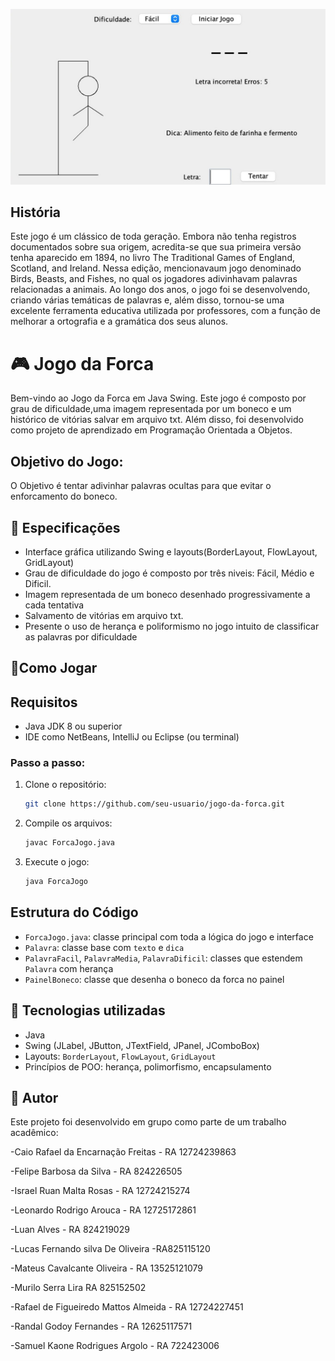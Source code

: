 <p align="center">
  <img src="https://github.com/randalgodoy/JogodaForca/blob/main/jogo-da-forca.jpeg" />
</p>

## História
Este jogo é um clássico de toda geração. Embora não tenha registros documentados sobre sua origem, acredita-se que sua primeira versão tenha aparecido em 1894, no livro The Traditional Games of England, Scotland, and Ireland. Nessa edição, mencionavaum jogo denominado Birds, Beasts, and Fishes, no qual os jogadores adivinhavam palavras relacionadas a animais.
Ao longo dos anos, o jogo foi se desenvolvendo, criando várias temáticas de palavras e, além disso, tornou-se uma excelente ferramenta educativa utilizada por professores, com a função de melhorar a ortografia e a gramática dos seus alunos.

# 🎮 Jogo da Forca

Bem-vindo ao Jogo da Forca em Java Swing. Este jogo é composto por grau de dificuldade,uma imagem representada por um boneco e um  histórico de vitórias salvar em arquivo txt. Além disso, foi desenvolvido como projeto de aprendizado em Programação Orientada a Objetos.

## Objetivo do Jogo:

O Objetivo é tentar adivinhar palavras ocultas para que evitar o enforcamento do boneco.

## 🧠 Especificações
-  Interface gráfica utilizando Swing e layouts(BorderLayout, FlowLayout, GridLayout)
-  Grau de dificuldade do jogo é composto por três niveis: Fácil, Médio e Dificil.
-  Imagem representada de um boneco desenhado progressivamente a cada tentativa
-  Salvamento de vitórias em arquivo txt.
-  Presente o uso de herança e poliformismo no jogo intuito de classificar as palavras por dificuldade

## 🚀Como Jogar

## Requisitos

- Java JDK 8 ou superior
- IDE como NetBeans, IntelliJ ou Eclipse (ou terminal)

### Passo a passo:

1. Clone o repositório:
   ```bash
   git clone https://github.com/seu-usuario/jogo-da-forca.git
   ```
2. Compile os arquivos:
   ```bash
   javac ForcaJogo.java
   ```
3. Execute o jogo:
   ```bash
   java ForcaJogo
   ```

## Estrutura do Código  

- `ForcaJogo.java`: classe principal com toda a lógica do jogo e interface
- `Palavra`: classe base com `texto` e `dica`
- `PalavraFacil`, `PalavraMedia`, `PalavraDificil`: classes que estendem `Palavra` com herança
- `PainelBoneco`: classe que desenha o boneco da forca no painel

## 🧰 Tecnologias utilizadas

- Java
- Swing (JLabel, JButton, JTextField, JPanel, JComboBox)
- Layouts: `BorderLayout`, `FlowLayout`, `GridLayout`
- Princípios de POO: herança, polimorfismo, encapsulamento

## 👥 Autor
Este projeto foi desenvolvido em grupo como parte de um trabalho acadêmico:

-Caio Rafael da Encarnação Freitas - RA 12724239863

-Felipe Barbosa da Silva - RA 824226505

-Israel Ruan Malta Rosas - RA 12724215274

-Leonardo Rodrigo Arouca - RA 12725172861

-Luan Alves - RA 824219029

-Lucas Fernando silva De Oliveira -RA825115120

-Mateus Cavalcante Oliveira - RA 13525121079

-Murilo Serra Lira RA 825152502

-Rafael de Figueiredo Mattos Almeida - RA 12724227451

-Randal Godoy Fernandes -  RA 12625117571

-Samuel Kaone Rodrigues Argolo - RA 722423006





